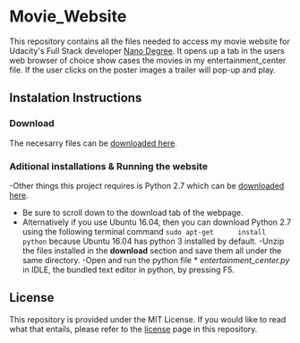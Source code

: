 # Movie_Website
This repository contains all the files needed to access my movie website for Udacity's Full Stack developer [Nano Degree](https://www.udacity.com/course/full-stack-web-developer-nanodegree--nd004). It opens up a tab in the users web browser of choice show cases the movies in my entertainment_center file. If the user clicks on the poster images a trailer will pop-up and play. 

## Instalation Instructions

### Download
The necesarry files can be [downloaded here](https://github.com/nortorious-flame89/Movie_Website.git). 

### Aditional installations & Running the website
-Other things this project requires is Python 2.7 which can be [downloaded here](https://www.python.org/download/releases/2.7/). 
  * Be sure to scroll down to the download tab of the webpage. 
  * Alternatively if you use Ubuntu 16.04, then you can download Python 2.7 using the following terminal command                 `sudo apt-get      install python` because Ubuntu 16.04 has python 3 installed by default.
-Unzip the files installed in the **download** section and save them all under the same directory. 
-Open and run the python file * *entertainment_center.py* in IDLE, the bundled text editor in python, by pressing F5.

## License
This repository is provided under the MIT License. If you would like to read what that entails, please refer to the [license](https://github.com/nortorious-flame89/Movie_Website/blob/master/LICENSE) page in this repository.
